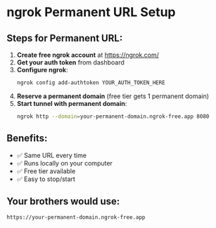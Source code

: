 # ngrok Permanent URL Setup

## Steps for Permanent URL:

1. **Create free ngrok account** at https://ngrok.com/
2. **Get your auth token** from dashboard
3. **Configure ngrok**:
   ```bash
   ngrok config add-authtoken YOUR_AUTH_TOKEN_HERE
   ```
4. **Reserve a permanent domain** (free tier gets 1 permanent domain)
5. **Start tunnel with permanent domain**:
   ```bash
   ngrok http --domain=your-permanent-domain.ngrok-free.app 8080
   ```

## Benefits:
- ✅ Same URL every time
- ✅ Runs locally on your computer
- ✅ Free tier available
- ✅ Easy to stop/start

## Your brothers would use:
`https://your-permanent-domain.ngrok-free.app`